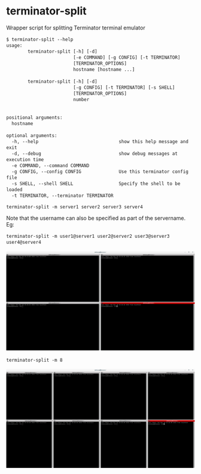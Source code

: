 # terminator-split
Wrapper script for splitting Terminator terminal emulator

```shell
$ terminator-split --help
usage:
        terminator-split [-h] [-d]
                         [-e COMMAND] [-g CONFIG] [-t TERMINATOR]
                         [TERMINATOR_OPTIONS]
                         hostname [hostname ...]

        terminator-split [-h] [-d]
                         [-g CONFIG] [-t TERMINATOR] [-s SHELL]
                         [TERMINATOR_OPTIONS]
                         number


positional arguments:
  hostname

optional arguments:
  -h, --help                              show this help message and exit
  -d, --debug                             show debug messages at execution time
  -e COMMAND, --command COMMAND
  -g CONFIG, --config CONFIG              Use this terminator config file
  -s SHELL, --shell SHELL                 Specify the shell to be loaded
  -t TERMINATOR, --terminator TERMINATOR
```

```shell
terminator-split -m server1 server2 server3 server4
```

Note that the username can also be specified as part of the servername. Eg:

```shell
terminator-split -m user1@server1 user2@server2 user3@server3 user4@server4
```

![](https://github.com/AlekseyChudov/terminator-split/blob/master/images/terminator-split-4.png?raw=true)

```shell
terminator-split -m 8
```

![](https://github.com/AlekseyChudov/terminator-split/blob/master/images/terminator-split-8.png?raw=true)
